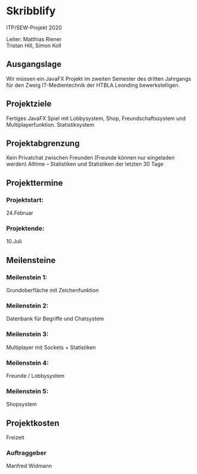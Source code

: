 # Skribblify
ITP/SEW-Projekt 2020


 Leiter: Matthias Riener	 <br>
 Tristan Hill, Simon Koll	
	
## Ausgangslage
Wir müssen ein JavaFX Projekt im zweiten Semester des dritten Jahrgangs für den Zweig IT-Medientechnik der HTBLA Leonding bewerkstelligen.
## Projektziele	
Fertiges JavaFX Spiel mit Lobbysystem, Shop, Freundschaftssystem und Multiplayerfunktion.
Statistiksystem

## Projektabgrenzung	
Kein Privatchat zwischen Freunden (Freunde können nur eingeladen werden)
Alltime – Statistiken und Statistiken der letzten 30 Tage
## Projekttermine	
### Projektstart:	
24.Februar	
### Projektende: 
10.Juli
## Meilensteine	
### Meilenstein 1:
Grundoberfläche mit Zeichenfunktion
### Meilenstein 2: 
Datenbank für Begriffe und Chatsystem
### Meilenstein 3: 
Multiplayer mit Sockets + Statistiken
### Meilenstein 4:
Freunde / Lobbysystem
### Meilenstein 5:
Shopsystem
	
## Projektkosten	
Freizeit

	
### Auftraggeber	
Manfred Widmann


